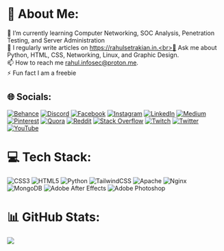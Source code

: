 # 💫 About Me:
🌱 I’m currently learning Computer Networking, SOC Analysis, Penetration Testing, and Server Administration<br>📝 I regularly write articles on https://rahulsetrakian.in.<br>💬 Ask me about Python, HTML, CSS, Networking, Linux, and Graphic Design.<br>📫 How to reach me rahul.infosec@proton.me.<br>⚡ Fun fact I am a freebie<br>


## 🌐 Socials:
[![Behance](https://img.shields.io/badge/Behance-1769ff?logo=behance&logoColor=white)](https://behance.net/rahulsetrakian) [![Discord](https://img.shields.io/badge/Discord-%237289DA.svg?logo=discord&logoColor=white)](htttps://discord.gg/WwqstKgZ4g) [![Facebook](https://img.shields.io/badge/Facebook-%231877F2.svg?logo=Facebook&logoColor=white)](https://facebook.com/rahulsetrakianofficial) [![Instagram](https://img.shields.io/badge/Instagram-%23E4405F.svg?logo=Instagram&logoColor=white)](https://instagram.com/rahulsetrakian) [![LinkedIn](https://img.shields.io/badge/LinkedIn-%230077B5.svg?logo=linkedin&logoColor=white)](https://linkedin.com/in/rahulsetrakian) [![Medium](https://img.shields.io/badge/Medium-12100E?logo=medium&logoColor=white)](https://medium.com/@@rahulsetrakian) [![Pinterest](https://img.shields.io/badge/Pinterest-%23E60023.svg?logo=Pinterest&logoColor=white)](https://pinterest.com/rahulsetrakian) [![Quora](https://img.shields.io/badge/Quora-%23B92B27.svg?logo=Quora&logoColor=white)](https://quora.com/profile/Rahulsetrakian) [![Reddit](https://img.shields.io/badge/Reddit-%23FF4500.svg?logo=Reddit&logoColor=white)](https://reddit.com/user/rahulsetrakian) [![Stack Overflow](https://img.shields.io/badge/-Stackoverflow-FE7A16?logo=stack-overflow&logoColor=white)](https://stackoverflow.com/users/16423720) [![Twitch](https://img.shields.io/badge/Twitch-%239146FF.svg?logo=Twitch&logoColor=white)](https://twitch.tv/rahulsetrakian) [![Twitter](https://img.shields.io/badge/Twitter-%231DA1F2.svg?logo=Twitter&logoColor=white)](https://twitter.com/rahulsetrakian) [![YouTube](https://img.shields.io/badge/YouTube-%23FF0000.svg?logo=YouTube&logoColor=white)](https://youtube.com/c/UC8Nee6hm2dhr8WHktaTKLMg) 

# 💻 Tech Stack:
![CSS3](https://img.shields.io/badge/css3-%231572B6.svg?style=for-the-badge&logo=css3&logoColor=white) ![HTML5](https://img.shields.io/badge/html5-%23E34F26.svg?style=for-the-badge&logo=html5&logoColor=white) ![Python](https://img.shields.io/badge/python-3670A0?style=for-the-badge&logo=python&logoColor=ffdd54) ![TailwindCSS](https://img.shields.io/badge/tailwindcss-%2338B2AC.svg?style=for-the-badge&logo=tailwind-css&logoColor=white) ![Apache](https://img.shields.io/badge/apache-%23D42029.svg?style=for-the-badge&logo=apache&logoColor=white) ![Nginx](https://img.shields.io/badge/nginx-%23009639.svg?style=for-the-badge&logo=nginx&logoColor=white) ![MongoDB](https://img.shields.io/badge/MongoDB-%234ea94b.svg?style=for-the-badge&logo=mongodb&logoColor=white) ![Adobe After Effects](https://img.shields.io/badge/Adobe%20After%20Effects-9999FF.svg?style=for-the-badge&logo=Adobe%20After%20Effects&logoColor=white) ![Adobe Photoshop](https://img.shields.io/badge/adobephotoshop-%2331A8FF.svg?style=for-the-badge&logo=adobephotoshop&logoColor=white)
# 📊 GitHub Stats:
![](https://github-readme-streak-stats.herokuapp.com/?user=rahulsetrakian&theme=dark&hide_border=false)<br/>

